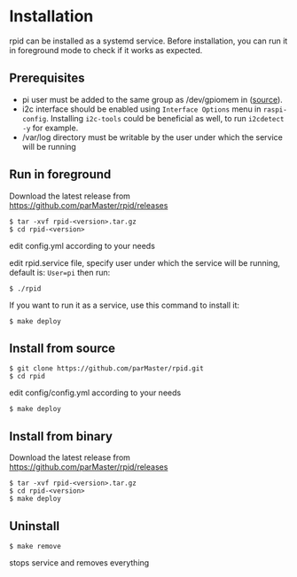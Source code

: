 # Installation

rpid can be installed as a systemd service. Before installation, you can run it in foreground mode to check if it works as expected.

## Prerequisites
- pi user must be added to the same group as /dev/gpiomem in ([source](https://raspberrypi.stackexchange.com/questions/40105/access-gpio-pins-without-root-no-access-to-dev-mem-try-running-as-root)).
- i2c interface should be enabled using `Interface Options` menu in `raspi-config`. Installing `i2c-tools` could be beneficial as well, to run `i2cdetect -y` for example.
- /var/log directory must be writable by the user under which the service will be running

## Run in foreground

Download the latest release from https://github.com/parMaster/rpid/releases

	$ tar -xvf rpid-<version>.tar.gz
	$ cd rpid-<version>
edit config.yml according to your needs

edit rpid.service file, specify user under which the service will be running, default is: `User=pi` then run:

	$ ./rpid
	
If you want to run it as a service, use this command to install it:
	
	$ make deploy

## Install from source

	$ git clone https://github.com/parMaster/rpid.git
	$ cd rpid
	
edit config/config.yml according to your needs

	$ make deploy

## Install from binary

Download the latest release from https://github.com/parMaster/rpid/releases

	$ tar -xvf rpid-<version>.tar.gz
	$ cd rpid-<version>
	$ make deploy

## Uninstall

	$ make remove
	
stops service and removes everything
